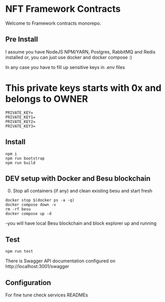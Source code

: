 # NFT Framework Contracts

Welcome to Framework contracts monorepo.

## Pre Install

I assume you have NodeJS NPM/YARN, Postgres, RabbitMQ and Redis installed
or, you can just use docker and docker compose :)

In any case you have to fill up sensitive keys in .env files

# This private keys starts with 0x and belongs to OWNER

```shell script
PRIVATE_KEY=
PRIVATE_KEY1=
PRIVATE_KEY2=
PRIVATE_KEY3=
```

## Install

```shell script
npm i
npm run bootstrap
npm run build
```

## DEV setup with Docker and Besu blockchain

0. Stop all containers (if any) and clean existing besu and start fresh

```shell script
docker stop $(docker ps -a -q)
docker compose down -v
rm -rf besu
docker compose up -d
```

-you will have local Besu blockchain and block explorer up and running

## Test

```shell script
npm run test
```

There is Swagger API documentation configured on http://localhost:3001/swagger

## Configuration

For fine tune check services READMEs
